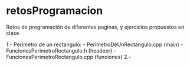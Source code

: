 # retosProgramacion
Retos de programación de diferentes paginas, y ejercicios propuestos en clase

1.- Perimetro de un rectangulo:
    - PerimetroDeUnRectangulo.cpp (main)
    - FuncionesPerimetroRectangulo.h (headeer)
    - FuncionesPerimetroRectangulo.cpp (funciones)
2.- 
